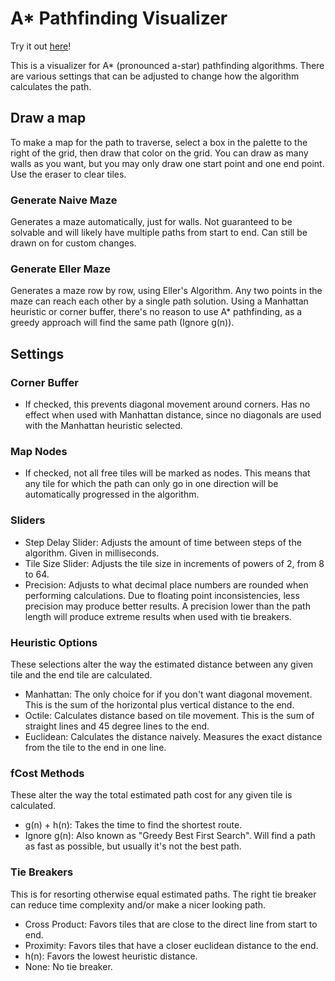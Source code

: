 # A* Pathfinding Visualizer

Try it out [here](https://dreamy-cori-d15ae3.netlify.app/)!

This is a visualizer for A* (pronounced a-star) pathfinding algorithms. There are various settings that can be adjusted to change how the algorithm calculates the path.

## Draw a map

To make a map for the path to traverse, select a box in the palette to the right of the grid, then draw that color on the grid. You can draw as many walls as you want, but you may only draw one start point and one end point. Use the eraser to clear tiles.

### Generate Naive Maze

Generates a maze automatically, just for walls. Not guaranteed to be solvable and will likely have multiple paths from start to end. Can still be drawn on for custom changes.

### Generate Eller Maze

Generates a maze row by row, using Eller's Algorithm. Any two points in the maze can reach each other by a single path solution. Using a Manhattan heuristic or corner buffer, there's no reason to use A* pathfinding, as a greedy approach will find the same path (Ignore g(n)).

## Settings

### Corner Buffer
- If checked, this prevents diagonal movement around corners. Has no effect when used with Manhattan distance, since no diagonals are used with the Manhattan heuristic selected.

### Map Nodes
- If checked, not all free tiles will be marked as nodes. This means that any tile for which the path can only go in one direction will be automatically progressed in the algorithm.

### Sliders 
- Step Delay Slider: Adjusts the amount of time between steps of the algorithm. Given in milliseconds.
- Tile Size Slider: Adjusts the tile size in increments of powers of 2, from 8 to 64.
- Precision: Adjusts to what decimal place numbers are rounded when performing calculations. Due to floating point inconsistencies, less precision may produce better results. A precision lower than the path length will produce extreme results when used with tie breakers.

### Heuristic Options
These selections alter the way the estimated distance between any given tile and the end tile are calculated.
- Manhattan: The only choice for if you don't want diagonal movement. This is the sum of the horizontal plus vertical distance to the end.
- Octile: Calculates distance based on tile movement. This is the sum of straight lines and 45 degree lines to the end.
- Euclidean: Calculates the distance naively. Measures the exact distance from the tile to the end in one line.

### fCost Methods
These alter the way the total estimated path cost for any given tile is calculated.
- g(n) + h(n): Takes the time to find the shortest route.
- Ignore g(n): Also known as "Greedy Best First Search". Will find a path as fast as possible, but usually it's not the best path.

### Tie Breakers
This is for resorting otherwise equal estimated paths. The right tie breaker can reduce time complexity and/or make a nicer looking path.
- Cross Product: Favors tiles that are close to the direct line from start to end. 
- Proximity: Favors tiles that have a closer euclidean distance to the end.
- h(n): Favors the lowest heuristic distance.
- None: No tie breaker.